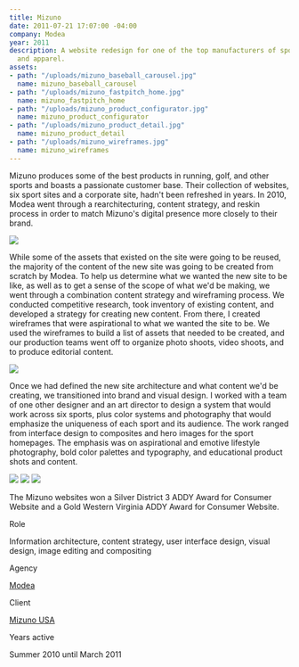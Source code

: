 ```yaml
---
title: Mizuno
date: 2011-07-21 17:07:00 -04:00
company: Modea
year: 2011
description: A website redesign for one of the top manufacturers of sports equipment
  and apparel.
assets:
- path: "/uploads/mizuno_baseball_carousel.jpg"
  name: mizuno_baseball_carousel
- path: "/uploads/mizuno_fastpitch_home.jpg"
  name: mizuno_fastpitch_home
- path: "/uploads/mizuno_product_configurator.jpg"
  name: mizuno_product_configurator
- path: "/uploads/mizuno_product_detail.jpg"
  name: mizuno_product_detail
- path: "/uploads/mizuno_wireframes.jpg"
  name: mizuno_wireframes
---
```


Mizuno produces some of the best products in running, golf, and other sports and boasts a passionate customer base. Their collection of websites, six sport sites and a corporate site, hadn't been refreshed in years. In 2010, Modea went through a rearchitecturing, content strategy, and reskin process in order to match Mizuno's digital presence more closely to their brand.

<div class="mt-sm-4 mb-sm-4 ml-md-n4 mr-md-n4">
<img src="/uploads/mizuno_wireframes.jpg">
</div>

While some of the assets that existed on the site were going to be reused, the majority of the content of the new site was going to be created from scratch by Modea. To help us determine what we wanted the new site to be like, as well as to get a sense of the scope of what we'd be making, we went through a combination content strategy and wireframing process. We conducted competitive research, took inventory of existing content, and developed a strategy for creating new content. From there, I created wireframes that were aspirational to what we wanted the site to be. We used the wireframes to build a list of assets that needed to be created, and our production teams went off to organize photo shoots, video shoots, and to produce editorial content.

<div class="mt-sm-4 mb-sm-4 ml-md-n4 mr-md-n4">
<img src="/uploads/mizuno_fastpitch_home.jpg">
</div>

Once we had defined the new site architecture and what content we'd be creating, we transitioned into brand and visual design. I worked with a team of one other designer and an art director to design a system that would work across six sports, plus color systems and photography that would emphasize the uniqueness of each sport and its audience. The work ranged from interface design to composites and hero images for the sport homepages. The emphasis was on aspirational and emotive lifestyle photography, bold color palettes and typography, and educational product shots and content.

<div class="mt-sm-4 mb-sm-4 ml-md-n4 mr-md-n4">
<img src="/uploads/mizuno_baseball_carousel.jpg">
<img src="/uploads/mizuno_product_detail.jpg">
<img src="/uploads/mizuno_product_configurator.jpg">
</div>

The Mizuno websites won a Silver District 3 ADDY Award for Consumer Website and a Gold Western Virginia ADDY Award for Consumer Website.


<div class="col-group text-small mt-sm-4 mb-sm-4">
    <div class="col col-sm-12 col-md-3">
        <p class="bold mb-sm-0 mb-md-1">Role</p>
    </div>
    <div class="col col-sm-12 col-md-9">
        <p class="mb-sm-1">Information architecture, content strategy, user interface design, visual design, image editing and compositing</p>
    </div>
    <div class="col col-sm-12 col-md-3">
        <p class="bold mb-sm-0 mb-md-1">Agency</p>
    </div>
    <div class="col col-sm-12 col-md-9">
        <p class="mb-sm-1"><a href="http://modea.com" target="_blank">Modea</a></p>
    </div>
    <div class="col col-sm-12 col-md-3">
        <p class="bold mb-sm-0 mb-md-1">Client</p>
    </div>
    <div class="col col-sm-12 col-md-9">
        <p class="mb-sm-1"><a href="http://mizunousa.com" target="_blank">Mizuno USA</a></p>
    </div>
    <div class="col col-sm-12 col-md-3">
        <p class="bold mb-sm-0 mb-md-1">Years active</p>
    </div>
    <div class="col col-sm-12 col-md-9">
        <p class="mb-sm-1">Summer 2010 until March 2011</p>
    </div>
</div>
